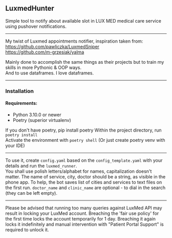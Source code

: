 ## LuxmedHunter
Simple tool to notify about available slot in LUX MED medical care service using pushover notifications.
___
My twist of Luxmed appointments notifier, inspiration taken from:  
https://github.com/pawliczka/LuxmedSniper  
https://github.com/m-grzesiak/yalma

Mainly done to accomplish the same things as their projects but to train my skills in more Pythonic & OOP ways.  
And to use dataframes. I love dataframes.
___
### Installation

#### Requirements:
- Python 3.10.0 or newer
- Poetry (superior virtualenv)

If you don't have poetry, pip install poetry
Within the project directory, run `poetry install`  
Activate the environment with `poetry shell`
(Or just create poetry venv with your IDE)
___
To use it, create `config.yaml` based on the `config_template.yaml` with your details and run the `luxmed_runner`.  
You shall use polish letters/alphabet for names, capitalization doesn't matter. The name of service, city, doctor should be a string, as visible in the phone app. To help, the bot saves
list of cities and services to text files on the first run. `doctor_name` and `clinic_name` are optional - to
dial in the search (they can be left empty).
___

Please be advised that running too many queries against LuxMed API may result in locking your LuxMed account.
Breaching the 'fair use policy' for the first time locks the account temporarily for 1 day.
Breaching it again locks it indefinitely and manual intervention with "Patient Portal Support"
is required to unlock it.

